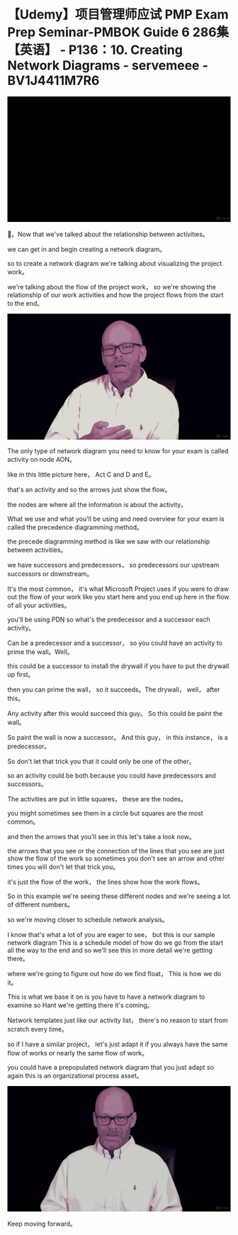 # 【Udemy】项目管理师应试 PMP Exam Prep Seminar-PMBOK Guide 6  286集【英语】 - P136：10. Creating Network Diagrams - servemeee - BV1J4411M7R6

![](img/78489652d25f98d12beb37ce7557762a_0.png)

🎼。Now that we've talked about the relationship between activities。

 we can get in and begin creating a network diagram。

 so to create a network diagram we're talking about visualizing the project work。

 we're talking about the flow of the project work， so we're showing the relationship of our work activities and how the project flows from the start to the end。



![](img/78489652d25f98d12beb37ce7557762a_2.png)

The only type of network diagram you need to know for your exam is called activity on node AON。

 like in this little picture here， Act C and D and E。

 that's an activity and so the arrows just show the flow。

 the nodes are where all the information is about the activity。

What we use and what you'll be using and need overview for your exam is called the precedence diagramming method。

 the precede diagramming method is like we saw with our relationship between activities。

 we have successors and predecessors， so predecessors our upstream successors or downstream。

It's the most common， it's what Microsoft Project uses if you were to draw out the flow of your work like you start here and you end up here in the flow of all your activities。

 you'll be using PDN so what's the predecessor and a successor each activity。

Can be a predecessor and a successor， so you could have an activity to prime the wall。Well。

 this could be a successor to install the drywall if you have to put the drywall up first。

 then you can prime the wall， so it succeeds。The drywall， well， after this。

Any activity after this would succeed this guy。 So this could be paint the wall。

 So paint the wall is now a successor。 And this guy， in this instance， is a predecessor。

So don't let that trick you that it could only be one of the other。

 so an activity could be both because you could have predecessors and successors。

The activities are put in little squares， these are the nodes。

 you might sometimes see them in a circle but squares are the most common。

 and then the arrows that you'll see in this let's take a look now。

 the arrows that you see or the connection of the lines that you see are just show the flow of the work so sometimes you don't see an arrow and other times you will don't let that trick you。

 it's just the flow of the work， the lines show how the work flows。

So in this example we're seeing these different nodes and we're seeing a lot of different numbers。

 so we're moving closer to schedule network analysis。

 I know that's what a lot of you are eager to see， but this is our sample network diagram This is a schedule model of how do we go from the start all the way to the end and so we'll see this in more detail we're getting there。

 where we're going to figure out how do we find float， This is how we do it。

 This is what we base it on is you have to have a network diagram to examine so Hant we're getting there it's coming。

Network templates just like our activity list， there's no reason to start from scratch every time。

 so if I have a similar project， let's just adapt it if you always have the same flow of works or nearly the same flow of work。

 you could have a prepopulated network diagram that you just adapt so again this is an organizational process asset。



![](img/78489652d25f98d12beb37ce7557762a_4.png)

Keep moving forward。